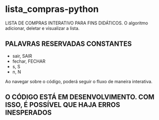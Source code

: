 # lista_compras-python

LISTA DE COMPRAS INTERATIVO PARA FINS DIDÁTICOS.
O algoritmo adicionar, deletar e visualizar a lista.

## PALAVRAS RESERVADAS CONSTANTES
- sair, SAIR
- fechar, FECHAR
- s, S
- n, N

Ao navegar sobre o código, poderá seguir o fluxo de maneira interativa.

## O CÓDIGO ESTÁ EM DESENVOLVIMENTO. COM ISSO, É POSSÍVEL QUE HAJA ERROS INESPERADOS